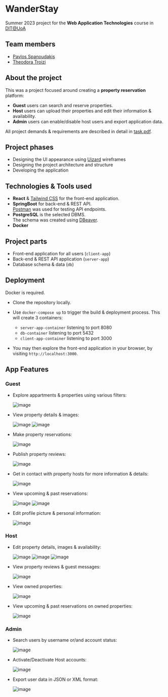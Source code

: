 # WanderStay
Summer 2023 project for the **Web Application Technologies** course in [DIT@UoA](https://www.di.uoa.gr/en)

## Team members
- [Pavlos Spanoudakis](https://github.com/pspanoudakis)
- [Theodora Troizi](https://github.com/theodoratrz)

## About the project
This was a project focused around creating a **property reservation** platform:
- **Guest** users can search and reserve properties.
- **Host** users can upload their properties and edit their information & availability.
- **Admin** users can enable/disable host users and export application data.

All project demands & requirements are described in detail in [task.pdf](./task.pdf).

## Project phases
- Designing the UI appearance using [Uizard](https://uizard.io/) wireframes
- Designing the project architecture and structure
- Developing the application

## Technologies & Tools used
- **React** & [Tailwind CSS](https://tailwindcss.com/) for the front-end application.
- **SpringBoot** for back-end & REST API. \
[Postman](https://www.postman.com/) was used for testing API endpoints.
- **PostgreSQL** is the selected DBMS. \
The schema was created using [DBeaver](https://dbeaver.io/).
- **Docker**

## Project parts
- Front-end application for all users (`client-app`)
- Back-end & REST API application (`server-app`)
- Database schema & data (`db`)

## Deployment
Docker is required.
- Clone the repository locally.

- Use `docker-compose up` to trigger the build & deployment process.
This will create 3 containers:
    - `server-app-container` listening to port 8080
    - `db-container` listening to port 5432
    - `client-app-container` listening to port 3000
- You may then explore the front-end application in your browser, by visiting `http://localhost:3000`.

## App Features
### Guest
- Explore appartments & properties using various filters:

    ![image](https://github.com/pspanoudakis/WanderStay/assets/52857036/f8362c84-92c7-4343-8f1d-5037b041661a)

- View property details & images:

    ![image](https://github.com/pspanoudakis/WanderStay/assets/52857036/90d53b6f-374c-4c37-b8f1-7a5fbbd909b2)
    ![image](https://github.com/pspanoudakis/WanderStay/assets/52857036/31f9cf2f-0d2d-40c8-bcfb-b5cafe47e059)

- Make property reservations:

    ![image](https://github.com/pspanoudakis/WanderStay/assets/52857036/2577a26a-0c07-439b-9b4e-342da17b7f28)

- Publish property reviews:

    ![image](https://github.com/pspanoudakis/WanderStay/assets/52857036/84d90451-ea9f-4e99-b34f-a718315c688b)

- Get in contact with property hosts for more information & details:

    ![image](https://github.com/pspanoudakis/WanderStay/assets/52857036/376a3885-e545-43a0-ae39-4d9d94c40706)

- View upcoming & past reservations:

    ![image](https://github.com/pspanoudakis/WanderStay/assets/52857036/dbf849b8-6932-4b28-8e24-170372781e53)
    ![image](https://github.com/pspanoudakis/WanderStay/assets/52857036/afb3a36d-e29b-415f-83a7-53fbe64c4410)

- Edit profile picture & personal information:

    ![image](https://github.com/pspanoudakis/WanderStay/assets/52857036/86fa7542-6d06-424a-b69c-78d429f783c9)

### Host
- Edit property details, images & availability:

    ![image](https://github.com/pspanoudakis/WanderStay/assets/52857036/370e9a41-015f-495e-9ef6-bca6c724dd94)
    ![image](https://github.com/pspanoudakis/WanderStay/assets/52857036/2e9f330b-26ba-4295-acaa-b3d4d33af706)
    ![image](https://github.com/pspanoudakis/WanderStay/assets/52857036/cefeccf0-8353-4dbd-91ce-b483b6570ef3)

- View property reviews & guest messages:

    ![image](https://github.com/pspanoudakis/WanderStay/assets/52857036/3166c71c-e4aa-4272-b4d7-cfc8f8984753)

- View owned properties:

    ![image](https://github.com/pspanoudakis/WanderStay/assets/52857036/62cbf98f-794c-4a9c-bb4b-0ea245e52f71)

- View upcoming & past reservations on owned properties:

    ![image](https://github.com/pspanoudakis/WanderStay/assets/52857036/e6dea92f-70b5-48ad-8c63-4659938cdae4)

### Admin
- Search users by username or/and account status:

    ![image](https://github.com/pspanoudakis/WanderStay/assets/52857036/d414970e-ec23-4b1c-9920-106392654159)

- Activate/Deactivate Host accounts:

    ![image](https://github.com/pspanoudakis/WanderStay/assets/52857036/9d5848fd-f723-4c48-9c87-25b2d5414683)

- Export user data in JSON or XML format:

    ![image](https://github.com/pspanoudakis/WanderStay/assets/52857036/e79e7f1b-b1df-462c-91ff-2069b1de4326)
